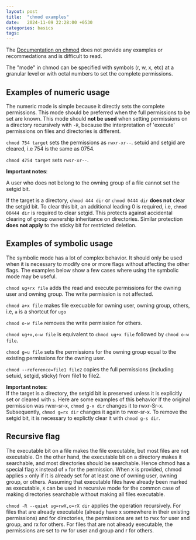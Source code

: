 ```yaml
---
layout: post
title:  "chmod examples"
date:   2024-11-09 22:28:00 +0530
categories: basics
tags: 
---
```


The [Documentation on chmod](https://manpages.ubuntu.com/manpages/focal/en/man1/chmod.1.html) does not provide any examples or recommedations and is difficult to read.

The "mode" in chmod can be specified with symbols (r, w, x, etc) at a granular level or with octal numbers to set the complete permissions.

## Examples of numeric usage

The numeric mode is simple because it directly sets the complete permissions. This mode should be preferred when the full permissions to be set are known. This mode should **not be used** when setting permissions on a directory recursively with `-R`, because the interpretation of 'execute' permissions on files and directories is different. 

`chmod 754 target` sets the permissions as `rwxr-xr--`. setuid and setgid are cleared, i.e 754 is the same as 0754.

`chmod 4754 target` sets `rwsr-xr--`.

**Important notes**:  

A user who does not belong to the owning group of a file cannot set the setgid bit.

If the target is a directory, `chmod 444 dir` or `chmod 0444 dir` **does not** clear the setgid bit. To clear this bit, an additional leading 0 is required, i.e, `chmod 00444 dir` is required to clear setgid. This protects against accidental clearing of group ownership inheritance on directories. Similar protection **does not apply** to the sticky bit for restricted deletion.

## Examples of symbolic usage

The symbolic mode has a lot of complex behavior. It should only be used when it is necessary to modify one or more flags without affecting the other flags. The examples below show a few cases where using the symbolic mode may be useful.

`chmod ug+rx file` adds the read and execute permissions for the owning user and owning group. The write permission is not affected.

`chmod a+x file` makes file execuable for owning user, owning group, others, i.e, `a` is a shortcut for `ugo`

`chmod o-w file` removes the write permission for others.

`chmod ug+x,o-w file` is equivalent to `chmod ug+x file` followed by `chmod o-w file`.

`chmod g=u file` sets the permissions for the owning group equal to the existing permissions for the owning user.

`chmod --reference=file1 file2` copies the full permissions (including setuid, setgid, sticky) from file1 to file2.

**Important notes**:  
If the target is a directory, the setgid bit is preserved unless it is explicitly set or cleared with `s`. Here are some examples of this behavior
If the original permission was rwxr-sr-x, `chmod g-x dir` changes it to rwxr-Sr-x. Subsequently, `chmod g=rx dir` changes it again to rwxr-sr-x. To remove the setgid bit, it is necessary to explictly clear it with `chmod g-s dir`.

## Recursive flag

The executable bit on a file makes the file executable, but most files are not executable. On the other hand, the executable bit on a directory makes it searchable, and most directories should be searchable. Hence chmod has a special flag `X` instead of `x` for the permission. When `X` is provided, chmod applies `x` only if it is already set for at least one of owning user, owning group, or others. Assuming that executable files have already been marked as executable, `X` can be used in recursive mode for the common case of making directories searchable without making all files executable.

`chmod -R --quiet ug=rwX,o=rX dir` applies the operation recursively. For files that are already executable (already have x somewhere in their existing permissions) and for directories, the permissions are set to rwx for user and group, and rx for others. For files that are not already executable, the permissions are set to rw for user and group and r for others.
